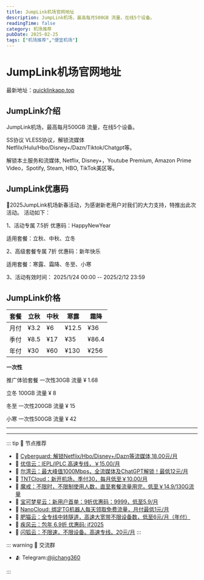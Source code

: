 ```yaml
---
title: JumpLink机场官网地址
description: JumpLink机场，最高每月500GB 流量，在线5个设备。
readingTime: false
category: 机场推荐
pubDate: 2025-02-25
tags: ["机场推荐","便宜机场"]
---
```


# JumpLink机场官网地址

最新地址：[quicklinkapp.top](https://a.suola.link/youxinyun)

## JumpLink介绍

JumpLink机场，最高每月500GB 流量，在线5个设备。

SS协议 VLESS协议，解锁流媒体Netfilx/Hulu/Hbo/Disney+/Dazn/Tiktok/Chatgpt等。

解锁本土服务和流媒体, Netflix, Disney+，Youtube Premium, Amazon Prime Video，Spotify, Steam, HBO, TikTok美区等。

## JumpLink优惠码

 🎉2025JumpLink机场新春活动，为感谢新老用户对我们的大力支持，特推出此次活动。 活动如下：    
 
 1、活动专属 7.5折 优惠码：HappyNewYear       
 
 适用套餐：立秋、中秋、立冬   
 
 2、高级套餐专属 7折 优惠码：新年快乐      
 
 适用套餐：寒露、霜降、冬至、小寒   
 
 3、活动有效时间： 2025/1/24 00:00 -- 2025/2/12 23:59

## JumpLink价格

|套餐|立秋|中秋|寒露|霜降|
|----|----|----|----|----|
|月付|¥3.2|¥6|¥12.5|¥36|
|季付|¥8.5|¥17|¥35|¥86.4|
|年付|¥30|¥60|¥130|¥256|

**一次性**

推广体验套餐 一次性30GB 流量 ¥ 1.68

立冬 100GB 流量 ¥ 8

冬至 一次性200GB 流量 ¥ 15

小寒 一次性500GB 流量 ¥ 42

---------
---------

::: tip 🎉 节点推荐
- 🚀 [Cyberguard: 解锁Netflix/Hbo/Disney+/Dazn等流媒体,18.00元/月](https://www.cyberguard.best/#/register?code=XsreC0T5)<br>
- 🚀 [优信云：IEPL/IPLC 高速专线，￥15.00/月](https://www.优信云.com/#/register?code=JRtE5uIV)<br>
- 🚀 [尔湾云：最大峰值1000Mbps，全流媒体及ChatGPT解锁！最低12元/月](https://erwan6.net/auth/register?code=BoObCd)<br>
- 🚀 [TNTCloud：新开机场，季付30，每月低至￥10.00/月](https://haibing822.tntvipaff.cc/#/register?code=GtjJVgml)<br>
- 🚀 [魔戒：不限时，不限制使用人数，直至套餐流量用完，低至￥14.9/130G流量](https://mojie.app/#/register?code=sSdtPtLo)<br>
- 🚀 [宝可梦星云：新用户首单：9折优惠码：9999，低至5.9/月 ](https://love.521pokemon.com/register?code=56ERkkxp)<br>
- 🚀 [NanoCloud: 绑定TG机器人每天领取免费流量，月付最低1元/月](https://edu.uodoo.bid/auth/register?code=JMiOQDHf)<br>
- 🚀 [肥猫云：全专线中转隧道，高速大宽带不限设备数，低至6元/月（年付）](https://fchb1188.fcvipaff.cc/register?aff=X1vZd2wf)<br>
- 🚀 [疾风云：包年 6.9折 优惠码: jf2025](https://homes.tr25.cn?code=ReCm)<br>
- 🚀 [闪狐云：不限速，不限设备。高速专线。20元/月](https://inv02.ffaff.cc/register?aff=WQApz2pv)
:::

::: warning  💬 交流群

- 🫂 Telegram:[@jichang360](https://t.me/jichang360)

:::
